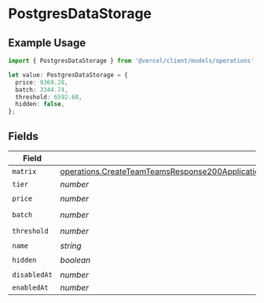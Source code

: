 # PostgresDataStorage

## Example Usage

```typescript
import { PostgresDataStorage } from '@vercel/client/models/operations';

let value: PostgresDataStorage = {
  price: 9369.28,
  batch: 3344.74,
  threshold: 6592.68,
  hidden: false,
};
```

## Fields

| Field        | Type                                                                                                                                                                                                                                         | Required           | Description |
| ------------ | -------------------------------------------------------------------------------------------------------------------------------------------------------------------------------------------------------------------------------------------- | ------------------ | ----------- |
| `matrix`     | [operations.CreateTeamTeamsResponse200ApplicationJSONResponseBodyBillingInvoiceItemsPostgresDataStorageMatrix](../../models/operations/createteamteamsresponse200applicationjsonresponsebodybillinginvoiceitemspostgresdatastoragematrix.md) | :heavy_minus_sign: | N/A         |
| `tier`       | _number_                                                                                                                                                                                                                                     | :heavy_minus_sign: | N/A         |
| `price`      | _number_                                                                                                                                                                                                                                     | :heavy_check_mark: | N/A         |
| `batch`      | _number_                                                                                                                                                                                                                                     | :heavy_check_mark: | N/A         |
| `threshold`  | _number_                                                                                                                                                                                                                                     | :heavy_check_mark: | N/A         |
| `name`       | _string_                                                                                                                                                                                                                                     | :heavy_minus_sign: | N/A         |
| `hidden`     | _boolean_                                                                                                                                                                                                                                    | :heavy_check_mark: | N/A         |
| `disabledAt` | _number_                                                                                                                                                                                                                                     | :heavy_minus_sign: | N/A         |
| `enabledAt`  | _number_                                                                                                                                                                                                                                     | :heavy_minus_sign: | N/A         |
